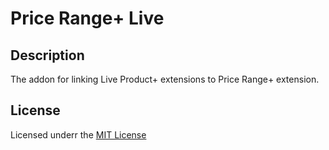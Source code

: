 # Price Range+ Live

## Description
The addon for linking Live Product+ extensions to Price Range+ extension.

## License
Licensed underr the [MIT License](https://raw.githubusercontent.com/ocmod-space/license/main/LICENSE.txt)
